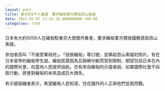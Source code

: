 ```yaml
---
layout: post
title: 東京約5千人集會　要求緬甸軍方釋放昂山素姬
date: 2021-02-07 17:42:19.000000000 +08:00
categories: rthk
---
```


日本有大約5000人在緬甸駐東京大使館外集會，要求緬甸軍方釋放國務資政昂山素姬。

參加者高叫「不接受軍政府」、「拯救緬甸」等口號，並舉起昂山素姬的照片。有在日本留學的緬甸學生說，緬甸民眾因為互聯網中斷而受到限制，期望包括日本在內的國際社會，向當地人民提供協助。亦有來自緬甸的示威者說，如果國際社會不採取行動，將會對緬甸的未來造成巨大損失。

有示威組織者表示，希望緬甸人民知道，住在國外的人正與他們並肩而戰。
